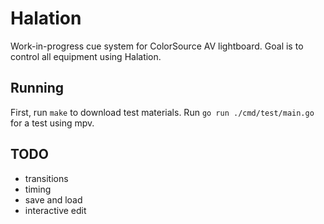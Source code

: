 # Halation

Work-in-progress cue system for ColorSource AV lightboard. Goal is to control all equipment using Halation.

## Running

First, run `make` to download test materials.
Run `go run ./cmd/test/main.go` for a test using mpv.

## TODO
- transitions
- timing
- save and load
- interactive edit
